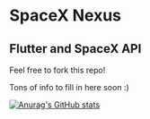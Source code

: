 # SpaceX Nexus
##  Flutter and SpaceX API

Feel free to fork this repo!

Tons of info to fill in here soon :)

[![Anurag's GitHub stats](https://github-readme-stats.vercel.app/api?username=skyneticist)](https://github.com/anuraghazra/github-readme-stats)
